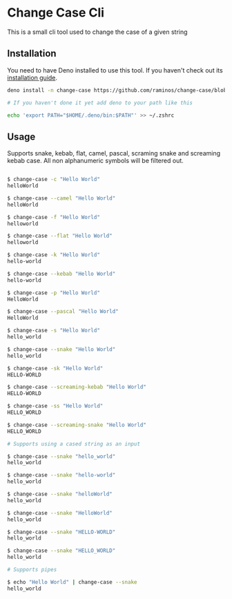 # Change Case Cli

This is a small cli tool used to change the case of a given string

## Installation

You need to have Deno installed to use this tool. If you haven't check out its [installation guide](https://deno.land/manual/getting_started/installation).

```sh
deno install -n change-case https://github.com/raminos/change-case/blob/master/main.ts

# If you haven't done it yet add deno to your path like this

echo 'export PATH="$HOME/.deno/bin:$PATH"' >> ~/.zshrc

```

## Usage

Supports snake, kebab, flat, camel, pascal, scraming snake and screaming
kebab case. All non alphanumeric symbols will be filtered out.

```sh

$ change-case -c "Hello World"
helloWorld

$ change-case --camel "Hello World"
helloWorld

$ change-case -f "Hello World"
helloworld

$ change-case --flat "Hello World"
helloworld

$ change-case -k "Hello World"
hello-world

$ change-case --kebab "Hello World"
hello-world

$ change-case -p "Hello World"
HelloWorld

$ change-case --pascal "Hello World"
HelloWorld

$ change-case -s "Hello World"
hello_world

$ change-case --snake "Hello World"
hello_world

$ change-case -sk "Hello World"
HELLO-WORLD

$ change-case --screaming-kebab "Hello World"
HELLO-WORLD

$ change-case -ss "Hello World"
HELLO_WORLD

$ change-case --screaming-snake "Hello World"
HELLO_WORLD

# Supports using a cased string as an input

$ change-case --snake "hello_world"
hello_world

$ change-case --snake "hello-world"
hello_world

$ change-case --snake "helloWorld"
hello_world

$ change-case --snake "HelloWorld"
hello_world

$ change-case --snake "HELLO-WORLD"
hello_world

$ change-case --snake "HELLO_WORLD"
hello_world

# Supports pipes

$ echo "Hello World" | change-case --snake
hello_world

```

